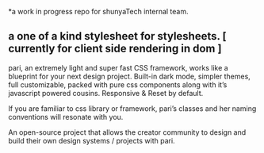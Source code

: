 *a work in progress repo for shunyaTech internal team.

a one of a kind stylesheet for stylesheets.
[  currently for client side rendering in dom ]
--
pari, an extremely light and super fast CSS framework, works like a blueprint for your next design project.
Built-in dark mode, simpler themes, full customizable, packed with pure css components along with it’s javascript powered cousins.
Responsive & Reset by default.

If you are familiar to css library or framework, pari’s classes and her naming conventions will resonate with you.

An open-source project that allows the creator community to design and build their own design systems / projects with pari.



